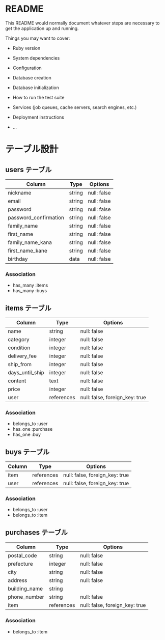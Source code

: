 # README

This README would normally document whatever steps are necessary to get the
application up and running.


Things you may want to cover:

* Ruby version

* System dependencies

* Configuration

* Database creation

* Database initialization

* How to run the test suite

* Services (job queues, cache servers, search engines, etc.)

* Deployment instructions

* ...

# テーブル設計

## users テーブル

| Column                | Type   | Options     |
| --------              | ------ | ----------- |
| nickname              | string | null: false |
| email                 | string | null: false |
| password              | string | null: false |
| password_confirmation | string | null: false |
| family_name           | string | null: false |
| first_name            | string | null: false |
| family_name_kana      | string | null: false |
| first_name_kane       | string | null: false |
| birthday              | data   | null: false |

### Association
- has_many :items
- has_many :buys

## items テーブル

| Column          | Type       | Options     |
| ------          | ------     | ----------- |
| name            | string     | null: false |
| category        | integer    | null: false |
| condition       | integer    | null: false |
| delivery_fee    | integer    | null: false |
| ship_from       | integer    | null: false |
| days_until_ship | integer    | null: false |
| content         | text       | null: false |
| price           | integer    | null: false |
| user            | references | null: false, foreign_key: true |


### Association
- belongs_to :user
- has_one    :purchase
- has_one    :buy

## buys テーブル

| Column  | Type       | Options                        |
| ------  | ---------- | ------------------------------ |
| item    | references | null: false, foreign_key: true |
| user    | references | null: false, foreign_key: true |

### Association
- belongs_to :user
- belongs_to :item

## purchases テーブル

| Column           | Type        | Options                        |
| ------           | ------      | -----------                    |
| postal_code      | string      | null: false                    |
| prefecture       | integer     | null: false                    |
| city             | string      | null: false                    |
| address          | string      | null: false                    |
| building_name    | string      |                                |
| phone_number     | string      | null: false                    |
| item             | references  | null: false, foreign_key: true |

### Association
- belongs_to :item